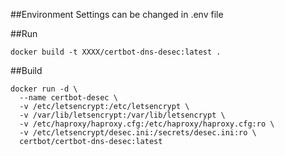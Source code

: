 ##Environment
Settings can be changed in .env file

##Run

```
docker build -t XXXX/certbot-dns-desec:latest .

```

##Build

```
docker run -d \
  --name certbot-desec \
  -v /etc/letsencrypt:/etc/letsencrypt \
  -v /var/lib/letsencrypt:/var/lib/letsencrypt \
  -v /etc/haproxy/haproxy.cfg:/etc/haproxy/haproxy.cfg:ro \
  -v /etc/letsencrypt/desec.ini:/secrets/desec.ini:ro \
  certbot/certbot-dns-desec:latest
```
